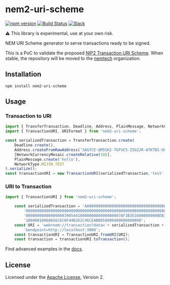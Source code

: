 # nem2-uri-scheme

[![npm version](https://badge.fury.io/js/nem2-uri-scheme.svg)](https://badge.fury.io/js/nem2-uri-scheme)
[![Build Status](https://travis-ci.org/nemfoundation/nem2-uri-scheme.svg?branch=master)](https://travis-ci.org/dgarcia360/nem2-uri-scheme)
[![Slack](https://img.shields.io/badge/chat-on%20slack-green.svg)](https://nem2.slack.com/messages/CB0UU89GS//)

:warning: This library is experimental, use at your own risk.

NEM URI Scheme generator to serve transactions ready to be signed.

This is a PoC to validate the proposed [NIP2 Transaction URI Scheme](https://github.com/nemtech/NIP/issues/6). When stable, the repository will be moved to the [nemtech](https://github.com/nemtech) organization.

## Installation

``npm install nem2-uri-scheme``

## Usage

### Transaction to URI

```typescript
import { TransferTransaction, Deadline, Address, PlainMessage, NetworkCurrencyMosaic, NetworkType } from 'nem2-sdk';
import { TransactionURI, URIFormat } from 'nem2-uri-scheme';

const serializedTransaction = TransferTransaction.create(
    Deadline.create(),
    Address.createFromRawAddress('SAGYCE-QM5SK2-TGFUC5-Z5GZJR-ATKTBS-UQQMMH-KW5B'),
    [NetworkCurrencyMosaic.createRelative(10)],
    PlainMessage.create('hello'),
    NetworkType.MIJIN_TEST
).serialize();
const transactionURI = new TransactionURI(serializedTransaction,'test','http://localhost:3000').build();
```


### URI to Transaction

```typescript
import { TransactionURI } from 'nem2-uri-scheme';

    const serializedTransaction = 'AA00000000000000000000000000000000000000000000000000000000000000000000000000000' +
        '000000000000000000000000000000000000000000000000000000000000000000000000000000000000000000000000000000000' +
        '000000000000000003905441000000000000000007AF3B3E16000000900D81120CEC95A998B41773D3653104D530CA908318755BA' +
        '10600010068656C6C6F44B262C46CEABB858096980000000000';
    const URI = 'web+nem://transaction?data='+ serializedTransaction + '&generationHash=test' +
        '&endpoint=http://localhost:3000';
    const transactionURI = TransactionURI.fromURI(URI);
    const transaction = transactionURI.toTransaction();
```

Find advanced examples in the [docs](https://github.com/dgarcia360/nem2-uri-scheme/wiki/).

## License

Licensed under the [Apache License](LICENSE.md), Version 2.
